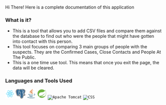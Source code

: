 Hi There! Here is a complete documentation of this application

### What is it?
- This is a tool that allows you to add CSV files and compare them against the database to find out who were the people that might have gotten into contact with this person.
- This tool focuses on comparing 3 main groups of people with the suspects. They are the Confirmed Cases, Close Contacts and People At The Public.
- This is a one time use tool. This means that once you exit the page, the data will be cleared.

### Languages and Tools Used
<code><img height="30" src="https://raw.githubusercontent.com/github/explore/80688e429a7d4ef2fca1e82350fe8e3517d3494d/topics/react/react.png" alt="ReactJs"></code>
<code><img height="30" src="https://raw.githubusercontent.com/github/explore/80688e429a7d4ef2fca1e82350fe8e3517d3494d/topics/postgresql/postgresql.png" alt="Postgres"></code>
<code><img height="30" src="https://raw.githubusercontent.com/github/explore/80688e429a7d4ef2fca1e82350fe8e3517d3494d/topics/java/java.png" alt="Java"></code>
<code><img height="30" src="https://raw.githubusercontent.com/github/explore/80688e429a7d4ef2fca1e82350fe8e3517d3494d/topics/spring-boot/spring-boot.png" alt="Spring Boot"></code>
<code><img height="30" src="https://upload.wikimedia.org/wikipedia/commons/thumb/7/7b/Tomcat-logo.svg/1200px-Tomcat-logo.svg.png" alt="Apache Tomcat"></code>
<code><img height="30" src="https://upload.wikimedia.org/wikipedia/commons/thumb/d/d5/CSS3_logo_and_wordmark.svg/1200px-CSS3_logo_and_wordmark.svg.png" alt="CSS"></code>
